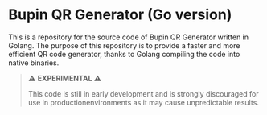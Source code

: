 # Bupin QR Generator (Go version)

This is a repository for the source code of Bupin QR Generator written in Golang. The purpose of this repository is to provide a faster and more efficient QR code generator, thanks to Golang compiling the code into native binaries.

>⚠️ **EXPERIMENTAL** ⚠️
>
>This code is still in early development and is strongly discouraged for use in productionenvironments as it may cause unpredictable results.